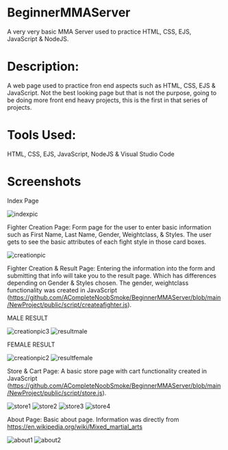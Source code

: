 # BeginnerMMAServer
A very very basic MMA Server used to practice HTML, CSS, EJS, JavaScript &amp; NodeJS.

# Description:
A web page used to practice fron end aspects such as HTML, CSS, EJS & JavaScript. 
Not the best looking page but that is not the purpose, going to be doing more front end heavy projects, this is the first in that series of projects.

# Tools Used: 
HTML, CSS, EJS, JavaScript, NodeJS & Visual Studio Code

# Screenshots

Index Page 

![indexpic](https://user-images.githubusercontent.com/37892736/153757386-c903214c-d2e6-4197-a4d3-551eeb1e4e55.png)

Fighter Creation Page: 
Form page for the user to enter basic information such as First Name, Last Name, Gender, Weightclass, & Styles.
The user gets to see the basic attributes of each fight style in those card boxes.

![creationpic](https://user-images.githubusercontent.com/37892736/153757475-ca9ba001-00b9-4594-bdfe-caa10e08d17b.png)

Fighter Creation & Result Page: 
Entering the information into the form and submitting that info will take you to the result page. 
Which has differences depending on Gender & Styles chosen. 
The gender, weightclass functionality was created in JavaScript (https://github.com/ACompleteNoobSmoke/BeginnerMMAServer/blob/main/NewProject/public/script/createafighter.js).

MALE RESULT

![creationpic3](https://user-images.githubusercontent.com/37892736/153757660-20aee195-ca97-4b3c-b183-62ca9ecc10fd.png)
![resultmale](https://user-images.githubusercontent.com/37892736/153757675-bbdab2a9-3e61-4659-83dd-7b4b8f9d2e77.png)


FEMALE RESULT

![creationpic2](https://user-images.githubusercontent.com/37892736/153757694-a6a47a86-20ad-4ec7-96eb-55b5351a9ed5.png)
![resultfemale](https://user-images.githubusercontent.com/37892736/153757716-978787ec-3d60-4080-9b85-4e3407bb680a.png)


Store & Cart Page:
A basic store page with cart functionality created in JavaScript (https://github.com/ACompleteNoobSmoke/BeginnerMMAServer/blob/main/NewProject/public/script/store.js).

![store1](https://user-images.githubusercontent.com/37892736/153757890-ca52dfbd-798e-4d2f-84dc-af30df0aa3cb.png)
![store2](https://user-images.githubusercontent.com/37892736/153757891-540ee12b-960c-4a44-be05-d053d5622a9c.png)
![store3](https://user-images.githubusercontent.com/37892736/153757892-5bf3e28f-1d64-4c95-8daf-50b5f6e63101.png)
![store4](https://user-images.githubusercontent.com/37892736/153757893-9db5a0aa-8f15-49dd-b348-2d547d6801e6.png)

About Page:
Basic about page. Information was directly from https://en.wikipedia.org/wiki/Mixed_martial_arts


![about1](https://user-images.githubusercontent.com/37892736/153758350-78d96939-2fbe-4d88-a32b-cc845b576b60.png)
![about2](https://user-images.githubusercontent.com/37892736/153758352-8f9bf022-a301-425d-b77d-9c342ef3a7e8.png)


